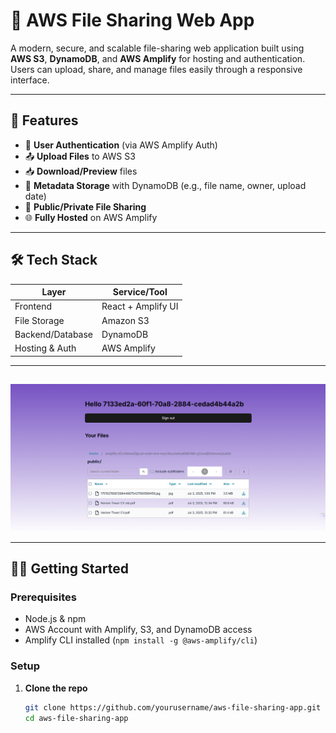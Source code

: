 # 📁 AWS File Sharing Web App

A modern, secure, and scalable file-sharing web application built using **AWS S3**, **DynamoDB**, and **AWS Amplify** for hosting and authentication. Users can upload, share, and manage files easily through a responsive interface.

---

## 🚀 Features

- 🔐 **User Authentication** (via AWS Amplify Auth)
- 📤 **Upload Files** to AWS S3
- 📥 **Download/Preview** files
- 📄 **Metadata Storage** with DynamoDB (e.g., file name, owner, upload date)
- 📎 **Public/Private File Sharing**
- 🌐 **Fully Hosted** on AWS Amplify

---

## 🛠️ Tech Stack

| Layer              | Service/Tool        |
|-------------------|---------------------|
| Frontend          | React + Amplify UI  |
| File Storage      | Amazon S3           |
| Backend/Database  | DynamoDB            |
| Hosting & Auth    | AWS Amplify         |

---

##
![App Screenshot](https://github.com/Hariomtiwari2/AWS-STORAGE-BROWSER/raw/main/Screenshot%202025-07-03%20190448.png)

 
---

## 🧑‍💻 Getting Started

### Prerequisites

- Node.js & npm
- AWS Account with Amplify, S3, and DynamoDB access
- Amplify CLI installed (`npm install -g @aws-amplify/cli`)

### Setup

1. **Clone the repo**
   ```bash
   git clone https://github.com/yourusername/aws-file-sharing-app.git
   cd aws-file-sharing-app
